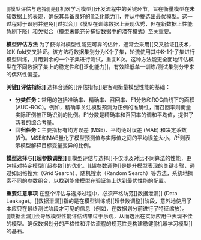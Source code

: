 [[模型评估与选择]]是[[机器学习模型]]开发流程中的关键环节，旨在衡量模型在未知数据上的表现，确保其具备良好的[[泛化能力]]，并从中挑选出最优模型。这一过程对于识别并避免[[过拟合]]（模型在训练数据上表现优秀，但在新数据上性能急剧下降）和欠拟合（模型未能充分捕捉数据中的潜在模式）至关重要。

**模型评估方法**
为了获得对模型性能更可靠的估计，通常会采用[[交叉验证]]技术，如K-fold交叉验证。该方法将数据集划分为K个子集，轮流使用其中K-1个子集进行模型训练，并用剩余的一个子集进行测试，重复K次。这种方法能更全面地评估模型在不同数据子集上的稳定性和[[泛化能力]]，有效降低单一训练/测试集划分带来的偶然性偏差。

**关键[[评估指标]]**
选择合适的[[评估指标]]是客观衡量模型性能的基础：
*   **分类任务**：常用的包括准确率、精确率、召回率、F1分数和ROC曲线下的面积 (AUC-ROC)。例如，精确率关注模型预测为正例的准确性，而召回率则衡量实际正例被正确识别的比例。F1分数是精确率和召回率的调和平均值，提供了两者的综合考量。
*   **回归任务**：主要指标有均方误差 (MSE)、平均绝对误差 (MAE) 和决定系数 ($R^2$)。MSE和MAE量化了模型预测值与实际值之间的平均误差大小，$R^2$则表示模型解释目标变量变异的比例。

**模型选择与[[超参数调整]]**
[[模型评估与选择]]不仅涉及对比不同算法的性能，更包括对特定模型[[超参数]]的优化。[[超参数调整]]是提升模型表现的关键步骤，通过如网格搜索（Grid Search）、随机搜索（Random Search）等方法，系统地探索不同的参数组合，以找到能使模型在验证集上达到最优性能的配置。

**重要注意事项**
在整个评估与选择过程中，必须严格防范[[数据泄漏]] (Data Leakage)。[[数据泄漏]]指的是在模型训练或[[超参数调整]]阶段，意外地使用了本应只在最终测试阶段才可见的信息（例如，在数据划分前进行了特征缩放）。[[数据泄漏]]会导致模型性能评估结果过于乐观，从而选出在实际应用中表现不佳的模型。确保数据划分的严格性和评估流程的规范性是构建稳健[[机器学习模型]]的基石。